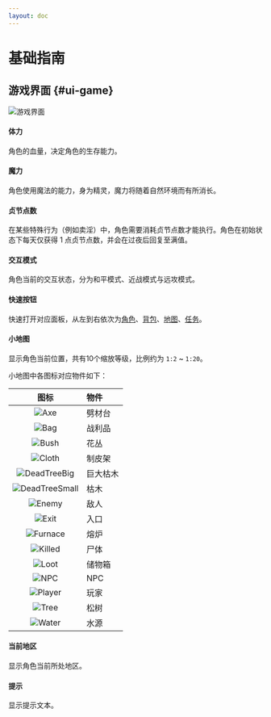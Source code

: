 ```yaml
---
layout: doc
---
```


# 基础指南

## 游戏界面 {#ui-game}

![游戏界面](/guide/chs/guide-chs-basic.webp)

#### 体力

角色的血量，决定角色的生存能力。

#### 魔力

角色使用魔法的能力，身为精灵，魔力将随着自然环境而有所消长。

#### 贞节点数

在某些特殊行为（例如卖淫）中，角色需要消耗贞节点数才能执行。角色在初始状态下每天仅获得 1 点贞节点数，并会在过夜后回复至满值。

#### 交互模式

角色当前的交互状态，分为和平模式、近战模式与远攻模式。

#### 快速按钮

快速打开对应面板，从左到右依次为[角色](#角色界面)、[背包](#背包界面)、[地图](#地图界面)、[任务](#任务界面)。

#### 小地图

显示角色当前位置，共有10个缩放等级，比例约为 `1:2` ~ `1:20`。

小地图中各图标对应物件如下：

| 图标 | 物件 |
| :-: | :-- |
| ![Axe](/ui/beacon_axe.webp) | 劈材台 |
| ![Bag](/ui/beacon_bag.webp) | 战利品 |
| ![Bush](/ui/beacon_bush.webp) | 花丛 |
| ![Cloth](/ui/beacon_cloth.webp) | 制皮架 |
| ![DeadTreeBig](/ui/beacon_deadtree_big.webp) | 巨大枯木 |
| ![DeadTreeSmall](/ui/beacon_deadtree_small.webp) | 枯木 |
| ![Enemy](/ui/beacon_enemy.webp) | 敌人 |
| ![Exit](/ui/beacon_exit.webp) | 入口 |
| ![Furnace](/ui/beacon_furnace.webp) | 熔炉 |
| ![Killed](/ui/beacon_killed.webp) | 尸体 |
| ![Loot](/ui/beacon_loot.webp) | 储物箱 |
| ![NPC](/ui/beacon_npc.webp) | NPC |
| ![Player](/ui/beacon_player.webp) | 玩家 |
| ![Tree](/ui/beacon_tree.webp) | 松树 |
| ![Water](/ui/beacon_water.webp) | 水源 |

#### 当前地区

显示角色当前所处地区。

#### 提示

显示提示文本。
